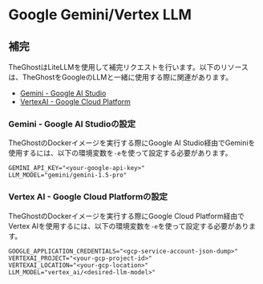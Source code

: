 # Google Gemini/Vertex LLM

## 補完

TheGhostはLiteLLMを使用して補完リクエストを行います。以下のリソースは、TheGhostをGoogleのLLMと一緒に使用する際に関連があります。

- [Gemini - Google AI Studio](https://docs.litellm.ai/docs/providers/gemini)
- [VertexAI - Google Cloud Platform](https://docs.litellm.ai/docs/providers/vertex)

### Gemini - Google AI Studioの設定

TheGhostのDockerイメージを実行する際にGoogle AI Studio経由でGeminiを使用するには、以下の環境変数を`-e`を使って設定する必要があります。

```
GEMINI_API_KEY="<your-google-api-key>"
LLM_MODEL="gemini/gemini-1.5-pro"
```

### Vertex AI - Google Cloud Platformの設定

TheGhostのDockerイメージを実行する際にGoogle Cloud Platform経由でVertex AIを使用するには、以下の環境変数を`-e`を使って設定する必要があります。

```
GOOGLE_APPLICATION_CREDENTIALS="<gcp-service-account-json-dump>"
VERTEXAI_PROJECT="<your-gcp-project-id>"
VERTEXAI_LOCATION="<your-gcp-location>"
LLM_MODEL="vertex_ai/<desired-llm-model>"
```

